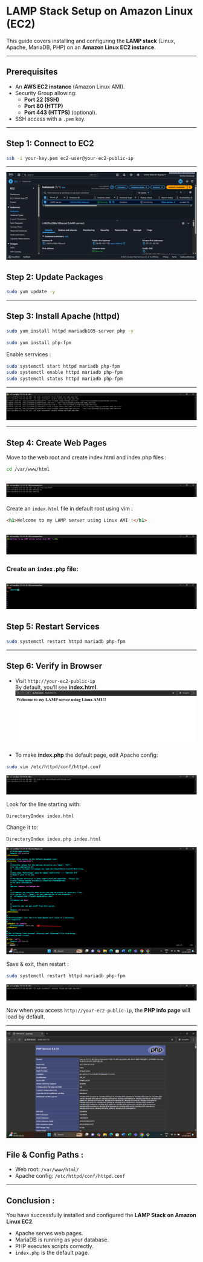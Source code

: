 # LAMP Stack Setup on Amazon Linux (EC2)

This guide covers installing and configuring the **LAMP stack** (Linux, Apache, MariaDB, PHP) on an **Amazon Linux EC2 instance**.

---

##  Prerequisites
- An **AWS EC2 instance** (Amazon Linux AMI).
- Security Group allowing:
  - **Port 22 (SSH)**
  - **Port 80 (HTTP)**
  - **Port 443 (HTTPS)** (optional).
- SSH access with a `.pem` key.

---

##  Step 1: Connect to EC2
```bash
ssh -i your-key.pem ec2-user@your-ec2-public-ip
```

---
![ec2](img/lampimg1.png)

##  Step 2: Update Packages
```bash
sudo yum update -y
```
---


##  Step 3: Install Apache (httpd)
```bash 
sudo yum install httpd mariadb105-server php -y
```
```bash 
sudo yum install php-fpm 
```
Enable serrvices :
```bash
sudo systemctl start httpd mariadb php-fpm
sudo systemctl enable httpd mariadb php-fpm
sudo systemctl status httpd mariadb php-fpm
```
---
![install](img/lampimg2.png)


---



## Step 4: Create Web Pages
Move to the web root and create index.html and index.php files :
```bash
cd /var/www/html
```
![web](img/lampimg3.png)
---

Create an `index.html` file in default root using vim :
```html
<h1>Welcome to my LAMP server using Linux AMI !</h1>
```
![index](img/lampimg5.png)
---
### Create an `index.php` file:
![index](img/lampimg6.png)
---

##  Step 5: Restart Services
```bash
sudo systemctl restart httpd mariadb php-fpm
```

---

##  Step 6: Verify in Browser
- Visit  `http://your-ec2-public-ip`  
  By default, you’ll see **index.html**. 
  ![lamp](img/lampimg7.png)

- To make **index.php** the default page, edit Apache config:

```bash
sudo vim /etc/httpd/conf/httpd.conf
```
![config](img/lampimg8.png)

Look for the line starting with:
```
DirectoryIndex index.html
```

Change it to:
```
DirectoryIndex index.php index.html
```
![dir](img/lampimg9.png)

Save & exit, then restart :
```bash
sudo systemctl restart httpd mariadb php-fpm
```
![restart](img/lampimg10.png)

Now when you access `http://your-ec2-public-ip`, the **PHP info page** will load by default.

---
![info](img/lampfinal.png)

## File & Config Paths :
- Web root: `/var/www/html/`
- Apache config: `/etc/httpd/conf/httpd.conf`

---

## Conclusion :
You have successfully installed and configured the **LAMP Stack on Amazon Linux EC2**.  
- Apache serves web pages.  
- MariaDB is running as your database.  
- PHP executes scripts correctly.  
- `index.php` is the default page. 
